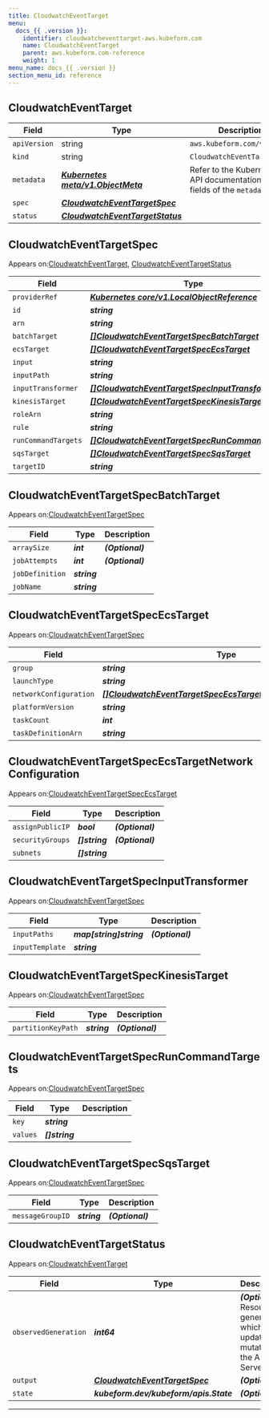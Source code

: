 ```yaml
---
title: CloudwatchEventTarget
menu:
  docs_{{ .version }}:
    identifier: cloudwatcheventtarget-aws.kubeform.com
    name: CloudwatchEventTarget
    parent: aws.kubeform.com-reference
    weight: 1
menu_name: docs_{{ .version }}
section_menu_id: reference
---
```


## CloudwatchEventTarget
| Field | Type | Description |
| ------ | ----- | ----------- |
| `apiVersion` | string | `aws.kubeform.com/v1alpha1` |
|    `kind` | string | `CloudwatchEventTarget` |
| `metadata` | ***[Kubernetes meta/v1.ObjectMeta](https://kubernetes.io/docs/reference/generated/kubernetes-api/v1.13/#objectmeta-v1-meta)***|Refer to the Kubernetes API documentation for the fields of the `metadata` field.|
| `spec` | ***[CloudwatchEventTargetSpec](#CloudwatchEventTargetSpec)***||
| `status` | ***[CloudwatchEventTargetStatus](#CloudwatchEventTargetStatus)***||
## CloudwatchEventTargetSpec

Appears on:[CloudwatchEventTarget](#CloudwatchEventTarget), [CloudwatchEventTargetStatus](#CloudwatchEventTargetStatus)

| Field | Type | Description |
| ------ | ----- | ----------- |
| `providerRef` | ***[Kubernetes core/v1.LocalObjectReference](https://kubernetes.io/docs/reference/generated/kubernetes-api/v1.13/#localobjectreference-v1-core)***||
| `id` | ***string***||
| `arn` | ***string***||
| `batchTarget` | ***[[]CloudwatchEventTargetSpecBatchTarget](#CloudwatchEventTargetSpecBatchTarget)***| ***(Optional)*** |
| `ecsTarget` | ***[[]CloudwatchEventTargetSpecEcsTarget](#CloudwatchEventTargetSpecEcsTarget)***| ***(Optional)*** |
| `input` | ***string***| ***(Optional)*** |
| `inputPath` | ***string***| ***(Optional)*** |
| `inputTransformer` | ***[[]CloudwatchEventTargetSpecInputTransformer](#CloudwatchEventTargetSpecInputTransformer)***| ***(Optional)*** |
| `kinesisTarget` | ***[[]CloudwatchEventTargetSpecKinesisTarget](#CloudwatchEventTargetSpecKinesisTarget)***| ***(Optional)*** |
| `roleArn` | ***string***| ***(Optional)*** |
| `rule` | ***string***||
| `runCommandTargets` | ***[[]CloudwatchEventTargetSpecRunCommandTargets](#CloudwatchEventTargetSpecRunCommandTargets)***| ***(Optional)*** |
| `sqsTarget` | ***[[]CloudwatchEventTargetSpecSqsTarget](#CloudwatchEventTargetSpecSqsTarget)***| ***(Optional)*** |
| `targetID` | ***string***| ***(Optional)*** |
## CloudwatchEventTargetSpecBatchTarget

Appears on:[CloudwatchEventTargetSpec](#CloudwatchEventTargetSpec)

| Field | Type | Description |
| ------ | ----- | ----------- |
| `arraySize` | ***int***| ***(Optional)*** |
| `jobAttempts` | ***int***| ***(Optional)*** |
| `jobDefinition` | ***string***||
| `jobName` | ***string***||
## CloudwatchEventTargetSpecEcsTarget

Appears on:[CloudwatchEventTargetSpec](#CloudwatchEventTargetSpec)

| Field | Type | Description |
| ------ | ----- | ----------- |
| `group` | ***string***| ***(Optional)*** |
| `launchType` | ***string***| ***(Optional)*** |
| `networkConfiguration` | ***[[]CloudwatchEventTargetSpecEcsTargetNetworkConfiguration](#CloudwatchEventTargetSpecEcsTargetNetworkConfiguration)***| ***(Optional)*** |
| `platformVersion` | ***string***| ***(Optional)*** |
| `taskCount` | ***int***| ***(Optional)*** |
| `taskDefinitionArn` | ***string***||
## CloudwatchEventTargetSpecEcsTargetNetworkConfiguration

Appears on:[CloudwatchEventTargetSpecEcsTarget](#CloudwatchEventTargetSpecEcsTarget)

| Field | Type | Description |
| ------ | ----- | ----------- |
| `assignPublicIP` | ***bool***| ***(Optional)*** |
| `securityGroups` | ***[]string***| ***(Optional)*** |
| `subnets` | ***[]string***||
## CloudwatchEventTargetSpecInputTransformer

Appears on:[CloudwatchEventTargetSpec](#CloudwatchEventTargetSpec)

| Field | Type | Description |
| ------ | ----- | ----------- |
| `inputPaths` | ***map[string]string***| ***(Optional)*** |
| `inputTemplate` | ***string***||
## CloudwatchEventTargetSpecKinesisTarget

Appears on:[CloudwatchEventTargetSpec](#CloudwatchEventTargetSpec)

| Field | Type | Description |
| ------ | ----- | ----------- |
| `partitionKeyPath` | ***string***| ***(Optional)*** |
## CloudwatchEventTargetSpecRunCommandTargets

Appears on:[CloudwatchEventTargetSpec](#CloudwatchEventTargetSpec)

| Field | Type | Description |
| ------ | ----- | ----------- |
| `key` | ***string***||
| `values` | ***[]string***||
## CloudwatchEventTargetSpecSqsTarget

Appears on:[CloudwatchEventTargetSpec](#CloudwatchEventTargetSpec)

| Field | Type | Description |
| ------ | ----- | ----------- |
| `messageGroupID` | ***string***| ***(Optional)*** |
## CloudwatchEventTargetStatus

Appears on:[CloudwatchEventTarget](#CloudwatchEventTarget)

| Field | Type | Description |
| ------ | ----- | ----------- |
| `observedGeneration` | ***int64***| ***(Optional)*** Resource generation, which is updated on mutation by the API Server.|
| `output` | ***[CloudwatchEventTargetSpec](#CloudwatchEventTargetSpec)***| ***(Optional)*** |
| `state` | ***kubeform.dev/kubeform/apis.State***| ***(Optional)*** |
---
